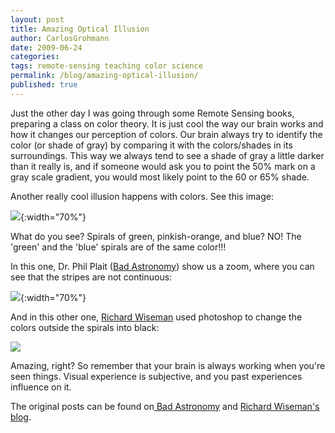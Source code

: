 ```yaml
---
layout: post
title: Amazing Optical Illusion
author: CarlosGrohmann
date: 2009-06-24
categories: 
tags: remote-sensing teaching color science
permalink: /blog/amazing-optical-illusion/
published: true
---
```


Just the other day I was going through some Remote Sensing books, preparing a class on color theory. It is just cool the way our brain works and how it changes our perception of colors. Our brain always try to identify the color (or shade of gray) by comparing it with the colors/shades in its surroundings. This way we always tend to see a shade of gray a little darker than it really is, and if someone would ask you to point the 50% mark on a gray scale gradient, you would most likely point to the 60 or 65% shade.   

Another really cool illusion happens with colors. See this image:  

![](http://blogs.discovermagazine.com/badastronomy/files/2009/06/colors.gif){:width="70%"}   

What do you see? Spirals of green, pinkish-orange, and blue? NO! The 'green' and the 'blue' spirals are of the same color!!!   

In this one, Dr. Phil Plait ([Bad Astronomy](http://blogs.discovermagazine.com/badastronomy)) show us a zoom, where you can see that the stripes are not continuous:  

![](http://blogs.discovermagazine.com/badastronomy/files/2009/06/bluegreenzoom.gif){:width="70%"}   

And in this other one, [Richard Wiseman](http://richardwiseman.wordpress.com/) used photoshop to change the colors outside the spirals into black:  

![](http://richardwiseman.files.wordpress.com/2009/06/colors2.gif?w=450&h=450)  

Amazing, right? So remember that your brain is always working when you're seen things. Visual experience is subjective, and you past experiences influence on it.  

The original posts can be found on[ Bad Astronomy](http://blogs.discovermagazine.com/badastronomy/2009/06/24/the-blue-and-the-green/#comment-194405) and [Richard Wiseman's blog](http://richardwiseman.wordpress.com/2009/06/23/possibly-the-best-optical-ilusion-i-have-seen-all-year/).
